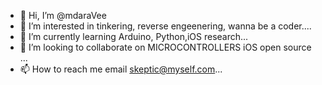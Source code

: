 - 👋 Hi, I’m @mdaraVee
- 👀 I’m interested in tinkering, reverse engeenering, wanna be a coder....
- 🌱 I’m currently learning Arduino, Python,iOS research...
- 💞️ I’m looking to collaborate on MICROCONTROLLERS iOS open source ...
- 📫 How to reach me email skeptic@myself.com...

<!---
mdaraVee/mdaraVee is a ✨ special ✨ repository because its `README.md` (this file) appears on your GitHub profile.
You can click the Preview link to take a look at your changes.
--->
